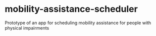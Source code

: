 # mobility-assistance-scheduler
Prototype of an app for scheduling mobility assistance for people with physical impairments
